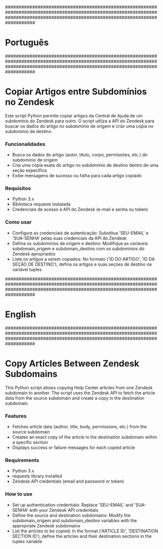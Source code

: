 ###################################################################################################################################################################################
#                                                                             Português                                                                                           #
###################################################################################################################################################################################

# Copiar Artigos entre Subdomínios no Zendesk

Este script Python permite copiar artigos da Central de Ajuda de um subdomínio do Zendesk para outro. O script utiliza a API do Zendesk para buscar os dados do artigo no subdomínio de origem e criar uma cópia no subdomínio de destino.

### Funcionalidades

* Busca os dados do artigo (autor, título, corpo, permissões, etc.) do subdomínio de origem
* Cria uma cópia exata do artigo no subdomínio de destino dentro de uma seção específica
* Exibe mensagens de sucesso ou falha para cada artigo copiado

### Requisitos

* Python 3.x
* Biblioteca requests instalada
* Credenciais de acesso à API do Zendesk (e-mail e senha ou token)

### Como usar

* Configure as credenciais de autenticação: Substitua 'SEU-EMAIL' e 'SUA-SENHA' pelas suas credenciais da API do Zendesk
* Defina os subdomínios de origem e destino: Modifique as variáveis subdomain_origem e subdomain_destino com os subdomínios do Zendesk apropriados
* Liste os artigos a serem copiados: No formato ('ID DO ARTIGO', 'ID DA SEÇÃO DE DESTINO'), defina os artigos e suas seções de destino na variável tuples



###################################################################################################################################################################################
#                                                                               English                                                                                           #
###################################################################################################################################################################################

# Copy Articles Between Zendesk Subdomains

This Python script allows copying Help Center articles from one Zendesk subdomain to another. The script uses the Zendesk API to fetch the article data from the source subdomain and create a copy in the destination subdomain.

### Features

* Fetches article data (author, title, body, permissions, etc.) from the source subdomain
* Creates an exact copy of the article in the destination subdomain within a specific section
* Displays success or failure messages for each copied article

### Requirements

* Python 3.x
* requests library installed
* Zendesk API credentials (email and password or token)

### How to use

* Set up authentication credentials: Replace 'SEU-EMAIL' and 'SUA-SENHA' with your Zendesk API credentials
* Define the source and destination subdomains: Modify the subdomain_origem and subdomain_destino variables with the appropriate Zendesk subdomains
* List the articles to be copied: In the format ('ARTICLE ID', 'DESTINATION SECTION ID'), define the articles and their destination sections in the tuples variable